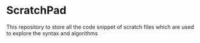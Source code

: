 # ScratchPad
This repository to store all the code snippet of scratch files which are used to explore the syntax and algorithms
